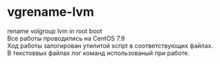 # vgrename-lvm
rename volgroup lvm in root boot \
Все работы проводились на CentOS 7.9 \
Ход работы залогирован утилитой script в соответствующих файлах.\
В текстоввых файлах лог команд использованый при работе.
